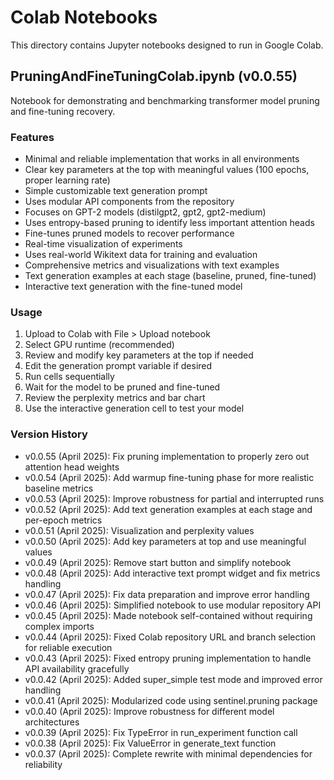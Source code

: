 # Colab Notebooks

This directory contains Jupyter notebooks designed to run in Google Colab.

## PruningAndFineTuningColab.ipynb (v0.0.55)

Notebook for demonstrating and benchmarking transformer model pruning and fine-tuning recovery.

### Features
- Minimal and reliable implementation that works in all environments
- Clear key parameters at the top with meaningful values (100 epochs, proper learning rate)
- Simple customizable text generation prompt
- Uses modular API components from the repository
- Focuses on GPT-2 models (distilgpt2, gpt2, gpt2-medium)
- Uses entropy-based pruning to identify less important attention heads
- Fine-tunes pruned models to recover performance
- Real-time visualization of experiments
- Uses real-world Wikitext data for training and evaluation
- Comprehensive metrics and visualizations with text examples
- Text generation examples at each stage (baseline, pruned, fine-tuned)
- Interactive text generation with the fine-tuned model

### Usage
1. Upload to Colab with File > Upload notebook
2. Select GPU runtime (recommended)
3. Review and modify key parameters at the top if needed
4. Edit the generation prompt variable if desired
5. Run cells sequentially 
6. Wait for the model to be pruned and fine-tuned
7. Review the perplexity metrics and bar chart
8. Use the interactive generation cell to test your model

### Version History
- v0.0.55 (April 2025): Fix pruning implementation to properly zero out attention head weights
- v0.0.54 (April 2025): Add warmup fine-tuning phase for more realistic baseline metrics
- v0.0.53 (April 2025): Improve robustness for partial and interrupted runs
- v0.0.52 (April 2025): Add text generation examples at each stage and per-epoch metrics
- v0.0.51 (April 2025): Visualization and perplexity values
- v0.0.50 (April 2025): Add key parameters at top and use meaningful values
- v0.0.49 (April 2025): Remove start button and simplify notebook
- v0.0.48 (April 2025): Add interactive text prompt widget and fix metrics handling
- v0.0.47 (April 2025): Fix data preparation and improve error handling
- v0.0.46 (April 2025): Simplified notebook to use modular repository API
- v0.0.45 (April 2025): Made notebook self-contained without requiring complex imports
- v0.0.44 (April 2025): Fixed Colab repository URL and branch selection for reliable execution
- v0.0.43 (April 2025): Fixed entropy pruning implementation to handle API availability gracefully
- v0.0.42 (April 2025): Added super_simple test mode and improved error handling
- v0.0.41 (April 2025): Modularized code using sentinel.pruning package
- v0.0.40 (April 2025): Improve robustness for different model architectures
- v0.0.39 (April 2025): Fix TypeError in run_experiment function call
- v0.0.38 (April 2025): Fix ValueError in generate_text function
- v0.0.37 (April 2025): Complete rewrite with minimal dependencies for reliability
